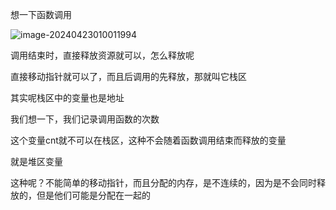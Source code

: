 想一下函数调用



![image-20240423010011994](../../../AppData/Roaming/Typora/typora-user-images/image-20240423010011994.png)



调用结束时，直接释放资源就可以，怎么释放呢

直接移动指针就可以了，而且后调用的先释放，那就叫它栈区

其实呢栈区中的变量也是地址



我们想一下，我们记录调用函数的次数

这个变量cnt就不可以在栈区，这种不会随着函数调用结束而释放的变量

就是堆区变量



这种呢？不能简单的移动指针，而且分配的内存，是不连续的，因为是不会同时释放的，但是他们可能是分配在一起的